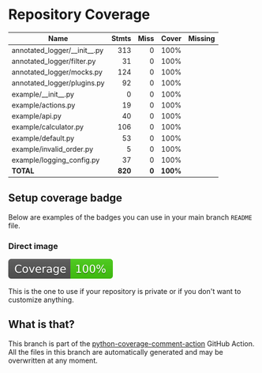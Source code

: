 # Repository Coverage



| Name                              |    Stmts |     Miss |    Cover |   Missing |
|---------------------------------- | -------: | -------: | -------: | --------: |
| annotated\_logger/\_\_init\_\_.py |      313 |        0 |     100% |           |
| annotated\_logger/filter.py       |       31 |        0 |     100% |           |
| annotated\_logger/mocks.py        |      124 |        0 |     100% |           |
| annotated\_logger/plugins.py      |       92 |        0 |     100% |           |
| example/\_\_init\_\_.py           |        0 |        0 |     100% |           |
| example/actions.py                |       19 |        0 |     100% |           |
| example/api.py                    |       40 |        0 |     100% |           |
| example/calculator.py             |      106 |        0 |     100% |           |
| example/default.py                |       53 |        0 |     100% |           |
| example/invalid\_order.py         |        5 |        0 |     100% |           |
| example/logging\_config.py        |       37 |        0 |     100% |           |
|                         **TOTAL** |  **820** |    **0** | **100%** |           |


## Setup coverage badge

Below are examples of the badges you can use in your main branch `README` file.

### Direct image

[![Coverage badge](https://github.com/github/annotated-logger/raw/python-coverage-comment-action-data/badge.svg)](https://github.com/github/annotated-logger/tree/python-coverage-comment-action-data)

This is the one to use if your repository is private or if you don't want to customize anything.



## What is that?

This branch is part of the
[python-coverage-comment-action](https://github.com/marketplace/actions/python-coverage-comment)
GitHub Action. All the files in this branch are automatically generated and may be
overwritten at any moment.